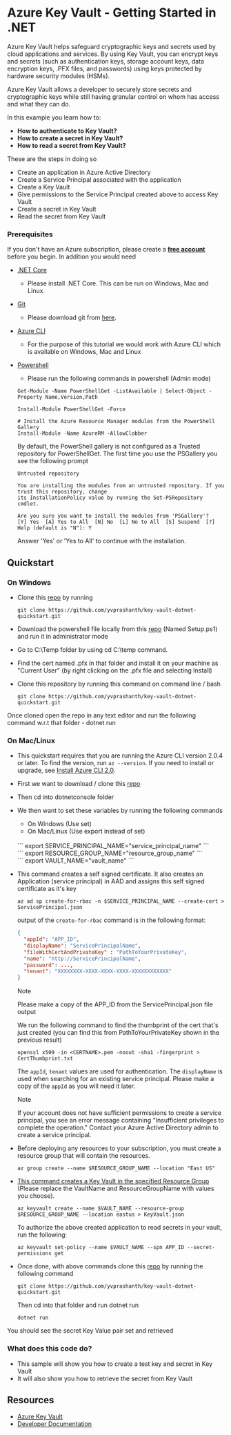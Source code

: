# Azure Key Vault - Getting Started in .NET
Azure Key Vault helps safeguard cryptographic keys and secrets used by cloud applications and services. By using Key Vault, you can encrypt keys and secrets (such as authentication keys, storage account keys, data encryption keys, .PFX files, and passwords) using keys protected by hardware security modules (HSMs).

Azure Key Vault allows a developer to securely store secrets and cryptographic keys while still having granular control on whom has access and what they can do.

In this example you learn how to:
- **How to authenticate to Key Vault?**
- **How to create a secret in Key Vault?**
- **How to read a secret from Key Vault?**

These are the steps in doing so
- Create an application in Azure Active Directory
- Create a Service Principal associated with the application 
- Create a Key Vault
- Give permissions to the Service Principal created above to access Key Vault 
- Create a secret in Key Vault
- Read the secret from Key Vault

### Prerequisites
If you don't have an Azure subscription, please create a **[free account](https://azure.microsoft.com/free/?ref=microsoft.com&amp;utm_source=microsoft.com&amp;utm_medium=docs)** before you begin.
In addition you would need

* [.NET Core](https://www.microsoft.com/net/learn/get-started/windows)
    * Please install .NET Core. This can be run on Windows, Mac and Linux.
* [Git](https://www.git-scm.com/)
    * Please download git from [here](https://git-scm.com/downloads).
* [Azure CLI](https://docs.microsoft.com/en-us/cli/azure/install-azure-cli?view=azure-cli-latest)
    * For the purpose of this tutorial we would work with Azure CLI which is available on Windows, Mac and Linux
* [Powershell](https://docs.microsoft.com/en-us/powershell/azure/install-azurerm-ps?view=azurermps-6.1.0&viewFallbackFrom=azurermps-5.5.0)
    * Please run the following commands in powershell (Admin mode)
    ```
    Get-Module -Name PowerShellGet -ListAvailable | Select-Object -Property Name,Version,Path

    Install-Module PowerShellGet -Force
    
    # Install the Azure Resource Manager modules from the PowerShell Gallery
    Install-Module -Name AzureRM -AllowClobber
    ```
    By default, the PowerShell gallery is not configured as a Trusted repository for PowerShellGet. The first time you use the PSGallery you see the following prompt

    ```
    Untrusted repository

    You are installing the modules from an untrusted repository. If you trust this repository, change
    its InstallationPolicy value by running the Set-PSRepository cmdlet.
    
    Are you sure you want to install the modules from 'PSGallery'?
    [Y] Yes  [A] Yes to All  [N] No  [L] No to All  [S] Suspend  [?] Help (default is "N"): Y
    ```

    Answer 'Yes' or 'Yes to All' to continue with the installation.


## Quickstart
### On Windows
- Clone this [repo](https://github.com/yvprashanth/key-vault-dotnet-quickstart) by running 
    ```
    git clone https://github.com/yvprashanth/key-vault-dotnet-quickstart.git
    ```
    
- Download the powershell file locally from this [repo](https://github.com/yvprashanth/key-vault-dotnet-quickstart) (Named Setup.ps1) and run it in administrator mode
- Go to C:\Temp folder by using cd C:\temp command. 
- Find the cert named .pfx in that folder and install it on your machine as "Current User" (by right clicking on the .pfx file and selecting Install)
- Clone this repository by running this command on command line / bash 
    ```
    git clone https://github.com/yvprashanth/key-vault-dotnet-quickstart.git
    ```
Once cloned open the repo in any text editor and run the following command w.r.t that folder
    - dotnet run

### On Mac/Linux
- This quickstart requires that you are running the Azure CLI version 2.0.4 or later. To find the version, run `az --version`. If you need to install or upgrade, see [Install Azure CLI 2.0](https://docs.microsoft.com/en-us/cli/azure/install-azure-cli?view=azure-cli-latest).
- First we want to download / clone this [repo](https://github.com/yvprashanth/key-vault-dotnet-quickstart)
- Then cd into dotnetconsole folder
- We then want to set these variables by running the following commands
    - On Windows (Use set)
    - On Mac/Linux (Use export instead of set)
    <br />
    ```
        export SERVICE_PRINCIPAL_NAME="service_principal_name" 
    ```
    <br />
    ```
        export RESOURCE_GROUP_NAME="resource_group_name"
    ```
    <br />
    ```
        export VAULT_NAME="vault_name"
    ```
- This command creates a self signed certificate. It also creates an Application (service principal) in AAD and assigns this self signed certificate as it's key

    ```
    az ad sp create-for-rbac -n $SERVICE_PRINCIPAL_NAME --create-cert > ServicePrincipal.json
    ```
    
    output of the `create-for-rbac` command is in the following format:
    
    ```json
    {
      "appId": "APP_ID",
      "displayName": "ServicePrincipalName",
      "fileWithCertAndPrivateKey" : "PathToYourPrivateKey",
      "name": "http://ServicePrincipalName",
      "password": ...,
      "tenant": "XXXXXXXX-XXXX-XXXX-XXXX-XXXXXXXXXXXX"
    }
    ```

    > [!NOTE]
    > Please make a copy of the APP_ID from the ServicePrincipal.json file output

    We run the following command to find the thumbprint of the cert that's just created (you can find this from PathToYourPrivateKey shown in the previous result)

    ```
    openssl x509 -in <CERTNAME>.pem -noout -sha1 -fingerprint > CertThumbprint.txt
    ```
    
    The `appId`, `tenant` values are used for authentication. The `displayName` is used when searching for an existing service principal. Please make a copy of the `appId` as you will need it later.
    
    > [!NOTE]
    > If your account does not have sufficient permissions to create a service principal, you see an error message containing "Insufficient privileges to complete the operation." Contact your Azure Active Directory admin to create a service principal.

- Before deploying any resources to your subscription, you must create a resource group that will contain the resources. 

    ```
    az group create --name $RESOURCE_GROUP_NAME --location "East US"
    ```

- [This command creates a Key Vault in the specified Resource Group](https://docs.microsoft.com/en-us/azure/azure-resource-manager/xplat-cli-azure-resource-manager#create-a-resource-group)
(Please replace the VaultName and ResourceGroupName with values you choose).
    ```
    az keyvault create --name $VAULT_NAME --resource-group $RESOURCE_GROUP_NAME --location eastus > KeyVault.json
    ```
    
    To authorize the above created application to read secrets in your vault, run the following:
    
    ```
    az keyvault set-policy --name $VAULT_NAME --spn APP_ID --secret-permissions get
    ```

- Once done, with above commands clone this [repo](https://github.com/yvprashanth/key-vault-dotnet-quickstart) by running the following command
    ```
    git clone https://github.com/yvprashanth/key-vault-dotnet-quickstart.git
    ```

    Then cd into that folder and run dotnet run

    ```
    dotnet run
    ```
You should see the secret Key Value pair set and retrieved


### What does this code do?
- This sample will show you how to create a test key and secret in Key Vault
- It will also show you how to retrieve the secret from Key Vault

## Resources
- [Azure Key Vault](https://azure.microsoft.com/en-us/services/key-vault/)
- [Developer Documentation](https://docs.microsoft.com/en-us/azure/key-vault/)
